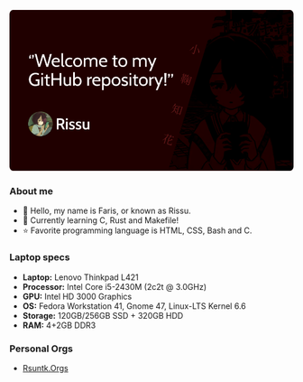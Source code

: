 ![Rissu Opensource](https://raw.githubusercontent.com/rsuntk/rsuntk/refs/heads/main/gh_banner.png)
### About me
- 👋 Hello, my name is Faris, or known as Rissu. 
- 📘 Currently learning C, Rust and Makefile! 
- ⭐ Favorite programming language is HTML, CSS, Bash and C.
  
### Laptop specs
- **Laptop:** Lenovo Thinkpad L421
- **Processor:** Intel Core i5-2430M (2c2t @ 3.0GHz)
- **GPU:** Intel HD 3000 Graphics
- **OS:** Fedora Workstation 41, Gnome 47, Linux-LTS Kernel 6.6
- **Storage:** 120GB/256GB SSD + 320GB HDD
- **RAM:** 4+2GB DDR3

### Personal Orgs
- [Rsuntk.Orgs](https://github.com/rsuntkOrgs)
